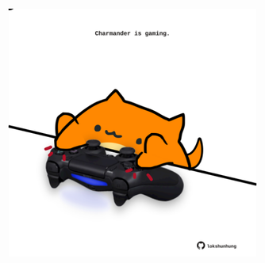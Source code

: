 <!-- built at 29/11/2022, 01:28:40 UTC -->
<p align="center">
  <img width="500" height="500" src="./ReadmeImage.svg">
</p>
